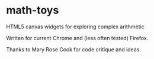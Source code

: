 # math-toys
HTML5 canvas widgets for exploring complex arithmetic

Written for current Chrome and (less often tested) Firefox.

Thanks to Mary Rose Cook for code critique and ideas.
